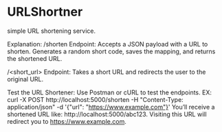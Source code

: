 # URLShortner
simple URL shortening service.

Explanation:
  /shorten Endpoint:
    Accepts a JSON payload with a URL to shorten.
    Generates a random short code, saves the mapping, and returns the shortened URL.
    
/<short_url> Endpoint:
  Takes a short URL and redirects the user to the original URL.
  
Test the URL Shortener:
  Use Postman or cURL to test the endpoints.
  EX: curl -X POST http://localhost:5000/shorten -H "Content-Type: application/json" -d '{"url": "https://www.example.com"}'
  You’ll receive a shortened URL like: http://localhost:5000/abc123. Visiting this URL will redirect you to https://www.example.com.
